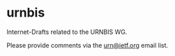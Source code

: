 urnbis
======

Internet-Drafts related to the URNBIS WG.

Please provide comments via the urn@ietf.org email list.
